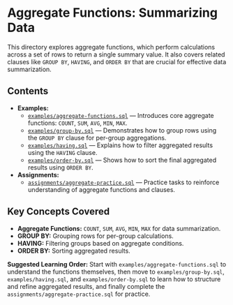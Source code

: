 # Aggregate Functions: Summarizing Data

This directory explores aggregate functions, which perform calculations across a set of rows to return a single summary value. It also covers related clauses like `GROUP BY`, `HAVING`, and `ORDER BY` that are crucial for effective data summarization.

## Contents

- **Examples:**
  - [`examples/aggregate-functions.sql`](examples/aggregate-functions.sql) — Introduces core aggregate functions: `COUNT`, `SUM`, `AVG`, `MIN`, `MAX`.
  - [`examples/group-by.sql`](examples/group-by.sql) — Demonstrates how to group rows using the `GROUP BY` clause for per-group aggregations.
  - [`examples/having.sql`](examples/having.sql) — Explains how to filter aggregated results using the `HAVING` clause.
  - [`examples/order-by.sql`](examples/order-by.sql) — Shows how to sort the final aggregated results using `ORDER BY`.
- **Assignments:**
  - [`assignments/aggregate-practice.sql`](assignments/aggregate-practice.sql) — Practice tasks to reinforce understanding of aggregate functions and clauses.

## Key Concepts Covered

- **Aggregate Functions:** `COUNT`, `SUM`, `AVG`, `MIN`, `MAX` for data summarization.
- **GROUP BY:** Grouping rows for per-group calculations.
- **HAVING:** Filtering groups based on aggregate conditions.
- **ORDER BY:** Sorting aggregated results.

**Suggested Learning Order:** Start with `examples/aggregate-functions.sql` to understand the functions themselves, then move to `examples/group-by.sql`, `examples/having.sql`, and `examples/order-by.sql` to learn how to structure and refine aggregated results, and finally complete the `assignments/aggregate-practice.sql` for practice.
